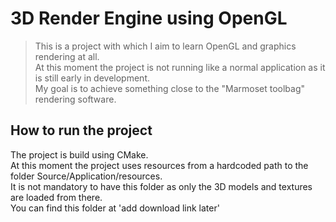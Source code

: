 # 3D Render Engine using OpenGL
> This is a project with which I aim to learn OpenGL and graphics rendering at all. <br />
> At this moment the project is not running like a normal application as it is still early in development. <br />
> My goal is to achieve something close to the "Marmoset toolbag" rendering software. <br />

## How to run the project
The project is build using CMake. <br />
At this moment the project uses resources from a hardcoded path to the folder Source/Application/resources. <br />
It is not mandatory to have this folder as only the 3D models and textures are loaded from there. <br />
You can find this folder at 'add download link later' <br />
